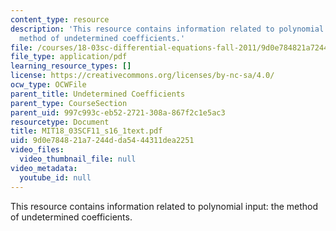 ```yaml
---
content_type: resource
description: 'This resource contains information related to polynomial input: the
  method of undetermined coefficients.'
file: /courses/18-03sc-differential-equations-fall-2011/9d0e784821a7244dda5444311dea2251_MIT18_03SCF11_s16_1text.pdf
file_type: application/pdf
learning_resource_types: []
license: https://creativecommons.org/licenses/by-nc-sa/4.0/
ocw_type: OCWFile
parent_title: Undetermined Coefficients
parent_type: CourseSection
parent_uid: 997c993c-eb52-2721-308a-867f2c1e5ac3
resourcetype: Document
title: MIT18_03SCF11_s16_1text.pdf
uid: 9d0e7848-21a7-244d-da54-44311dea2251
video_files:
  video_thumbnail_file: null
video_metadata:
  youtube_id: null
---
```

This resource contains information related to polynomial input: the method of undetermined coefficients.